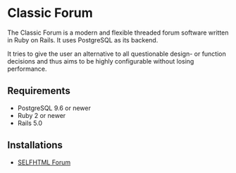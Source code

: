 # Classic Forum

The Classic Forum is a modern and flexible threaded forum software
written in Ruby on Rails. It uses PostgreSQL as its backend.

It tries to give the user an alternative to all questionable design-
or function decisions and thus aims to be highly configurable without
losing performance.

## Requirements

- PostgreSQL 9.6 or newer
- Ruby 2 or newer
- Rails 5.0

## Installations

- [SELFHTML Forum](http://forum.selfhtml.org/)
